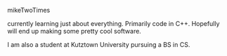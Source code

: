 mikeTwoTimes

currently learning just about everything. Primarily code in C++. Hopefully will end up making some pretty cool software.

I am also a student at Kutztown University pursuing a BS in CS.

